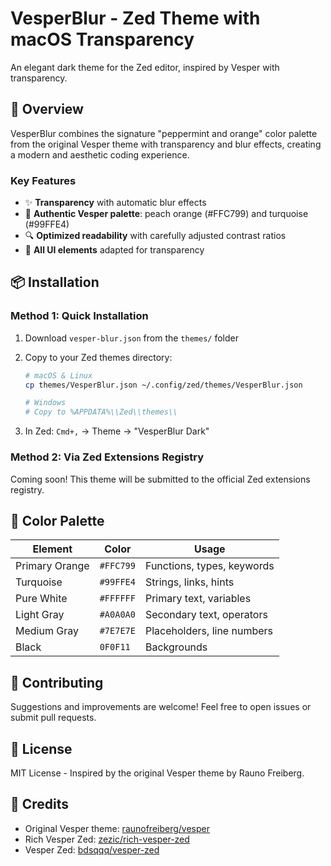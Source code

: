 # VesperBlur - Zed Theme with macOS Transparency

An elegant dark theme for the Zed editor, inspired by Vesper with transparency.

## 🎨 Overview

VesperBlur combines the signature "peppermint and orange" color palette from the original Vesper theme with transparency and blur effects, creating a modern and aesthetic coding experience.

### Key Features

- ✨ **Transparency** with automatic blur effects
- 🍑 **Authentic Vesper palette**: peach orange (#FFC799) and turquoise (#99FFE4)
- 🔍 **Optimized readability** with carefully adjusted contrast ratios
- 🎯 **All UI elements** adapted for transparency

## 📦 Installation

### Method 1: Quick Installation

1. Download `vesper-blur.json` from the `themes/` folder
2. Copy to your Zed themes directory:
   ```bash
   # macOS & Linux
   cp themes/VesperBlur.json ~/.config/zed/themes/VesperBlur.json

   # Windows
   # Copy to %APPDATA%\\Zed\\themes\\
   ```

3. In Zed: `Cmd+,` → Theme → "VesperBlur Dark"


### Method 2: Via Zed Extensions Registry

Coming soon! This theme will be submitted to the official Zed extensions registry.

## 🎨 Color Palette

| Element | Color | Usage |
|---------|--------|--------|
| Primary Orange | `#FFC799` | Functions, types, keywords |
| Turquoise | `#99FFE4` | Strings, links, hints |
| Pure White | `#FFFFFF` | Primary text, variables |
| Light Gray | `#A0A0A0` | Secondary text, operators |
| Medium Gray | `#7E7E7E` | Placeholders, line numbers |
| Black | `0F0F11` | Backgrounds |


## 🤝 Contributing

Suggestions and improvements are welcome! Feel free to open issues or submit pull requests.

## 📄 License

MIT License - Inspired by the original Vesper theme by Rauno Freiberg.

## 🙏 Credits

- Original Vesper theme: [raunofreiberg/vesper](https://github.com/raunofreiberg/vesper)
- Rich Vesper Zed: [zezic/rich-vesper-zed](https://github.com/zezic/rich-vesper-zed)
- Vesper Zed: [bdsqqq/vesper-zed](https://github.com/bdsqqq/vesper-zed)
